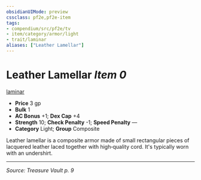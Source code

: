```yaml
---
obsidianUIMode: preview
cssclass: pf2e,pf2e-item
tags:
- compendium/src/pf2e/tv
- item/category/armor/light
- trait/laminar
aliases: ["Leather Lamellar"]
---
```

# Leather Lamellar *Item 0*  
[laminar](laminar-tv.md "Laminar Armor Trait")  

- **Price** 3 gp
- **Bulk** 1
- **AC Bonus** +1; **Dex Cap** +4
- **Strength** 10; **Check Penalty** -1; **Speed Penalty** —
- **Category** Light; **Group** Composite 

Leather lamellar is a composite armor made of small rectangular pieces of lacquered leather laced together with high‑quality cord. It's typically worn with an undershirt.


---
*Source: Treasure Vault p. 9*